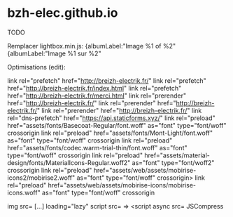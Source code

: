 # bzh-elec.github.io

TODO

Remplacer lightbox.min.js:
{albumLabel:"Image %1 of %2"
{albumLabel:"Image %1 sur %2"


Optimisations (edit):

link rel="prefetch" href="http://breizh-electrik.fr/"
link rel="prefetch" href="http://breizh-electrik.fr/index.html"
link rel="prefetch" href="http://breizh-electrik.fr/merci.html"
link rel="prerender" href="http://breizh-electrik.fr/"
link rel="prerender" href="http://breizh-electrik.fr/"
link rel="prerender" href="http://breizh-electrik.fr/"
link rel="dns-prefetch" href="https://api.staticforms.xyz/"
link rel="preload" href="assets/fonts/Basecoat-Regular/font.woff" as="font" type="font/woff" crossorigin
link rel="preload" href="assets/fonts/Mont-Light/font.woff" as="font" type="font/woff" crossorigin
link rel="preload" href="assets/fonts/codec.warm-trial-thin/font.woff" as="font" type="font/woff" crossorigin
link rel="preload" href="assets/material-design/fonts/MaterialIcons-Regular.woff2" as="font" type="font/woff2" crossorigin
link rel="preload" href="assets/web/assets/mobirise-icons2/mobirise2.woff" as="font" type="font/woff" crossorigin>
link rel="preload" href="assets/web/assets/mobirise-icons/mobirise-icons.woff" as="font" type="font/woff" crossorigin

img src= [...] loading="lazy" 
script src= => <script async src=
JSCompress
